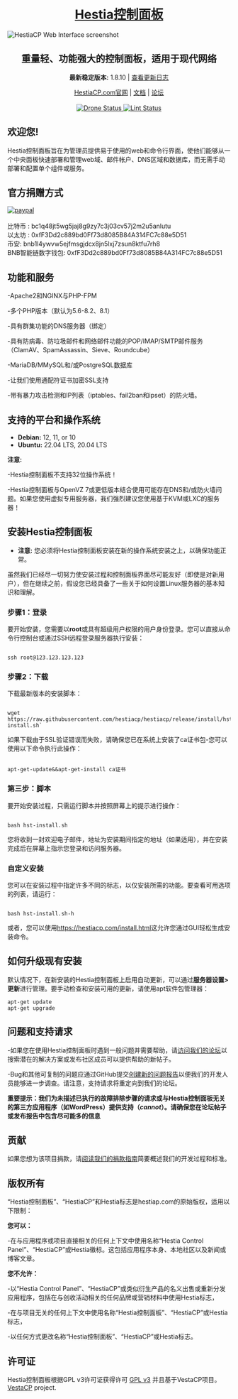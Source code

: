 <h1 align="center"><a href="https://www.hestiacp.com/">Hestia控制面板</a></h1>

![HestiaCP Web Interface screenshot](https://s11.ax1x.com/2024/01/13/pFPkUQs.png)

<h2 align="center">重量轻、功能强大的控制面板，适用于现代网络</h2>

<p align="center"><strong>最新稳定版本:</strong> 1.8.10 | <a href="https://github.com/hestiacp/hestiacp/blob/release/CHANGELOG.md">查看更新日志</a></p>

<p align="center">
	<a href="https://www.hestiacp.com/">HestiaCP.com官网</a> |
	<a href="https://docs.hestiacp.com/">文档</a> |
	<a href="https://forum.hestiacp.com/">论坛</a>
	<br/><br/>
	<a href="https://drone.hestiacp.com/hestiacp/hestiacp">
		<img src="https://drone.hestiacp.com/api/badges/hestiacp/hestiacp/status.svg?ref=refs/heads/main" alt="Drone Status"/>
	</a>
	<a href="https://github.com/hestiacp/hestiacp/actions/workflows/lint.yml">
		<img src="https://github.com/hestiacp/hestiacp/actions/workflows/lint.yml/badge.svg" alt="Lint Status"/>
	</a>
</p>

## **欢迎您!**

Hestia控制面板旨在为管理员提供易于使用的web和命令行界面，使他们能够从一个中央面板快速部署和管理web域、邮件帐户、DNS区域和数据库，而无需手动部署和配置单个组件或服务。 

## 官方捐赠方式

[![paypal](https://www.paypalobjects.com/en_US/i/btn/btn_donateCC_LG.gif)](https://www.paypal.com/cgi-bin/webscr?cmd=_s-xclick&hosted_button_id=ST87LQH2CHGLA)<br /><br />
比特币 : bc1q48jt5wg5jaj8g9zy7c3j03cv57j2m2u5anlutu<br>
以太坊 : 0xfF3Dd2c889bd0Ff73d8085B84A314FC7c88e5D51<br>
币安: bnb1l4ywvw5ejfmsgjdcx8jn5lxj7zsun8ktfu7rh8<br>
BNB智能链数字钱包: 0xfF3Dd2c889bd0Ff73d8085B84A314FC7c88e5D51<br>

## 功能和服务

-Apache2和NGINX与PHP-FPM

-多个PHP版本（默认为5.6-8.2、8.1）

-具有群集功能的DNS服务器（绑定）

-具有防病毒、防垃圾邮件和网络邮件功能的POP/IMAP/SMTP邮件服务（ClamAV、SpamAssassin、Sieve、Roundcube）

-MariaDB/MMySQL和/或PostgreSQL数据库

-让我们使用通配符证书加密SSL支持

-带有暴力攻击检测和IP列表（iptables、fail2ban和ipset）的防火墙。

## 支持的平台和操作系统
- **Debian:** 12, 11, or 10
- **Ubuntu:** 22.04 LTS, 20.04 LTS

**注意:**

-Hestia控制面板不支持32位操作系统！

-Hestia控制面板与OpenVZ 7或更低版本结合使用可能存在DNS和/或防火墙问题。如果您使用虚拟专用服务器，我们强烈建议您使用基于KVM或LXC的服务器！

## 安装Hestia控制面板

- **注意:** 您必须将Hestia控制面板安装在新的操作系统安装之上，以确保功能正常。


虽然我们已经尽一切努力使安装过程和控制面板界面尽可能友好（即使是对新用户），但在继续之前，假设您已经具备了一些关于如何设置Linux服务器的基本知识和理解。


### 步骤1：登录


要开始安装，您需要以**root**或具有超级用户权限的用户身份登录。您可以直接从命令行控制台或通过SSH远程登录服务器执行安装：


```

ssh root@123.123.123.123

```


### 步骤2：下载


下载最新版本的安装脚本：


```

wget https://raw.githubusercontent.com/hestiacp/hestiacp/release/install/hst-install.sh`

```


如果下载由于SSL验证错误而失败，请确保您已在系统上安装了ca证书包-您可以使用以下命令执行此操作：


```

apt-get-update&&apt-get-install ca证书

```


### 第三步：脚本


要开始安装过程，只需运行脚本并按照屏幕上的提示进行操作：


```

bash hst-install.sh

```


您将收到一封欢迎电子邮件，地址为安装期间指定的地址（如果适用），并在安装完成后在屏幕上指示您登录和访问服务器。


### 自定义安装


您可以在安装过程中指定许多不同的标志，以仅安装所需的功能。要查看可用选项的列表，请运行：


```

bash hst-install.sh-h

```


或者，您可以使用<https://hestiacp.com/install.html>这允许您通过GUI轻松生成安装命令。


## 如何升级现有安装


默认情况下，在新安装的Hestia控制面板上启用自动更新，可以通过**服务器设置>更新**进行管理。要手动检查和安装可用的更新，请使用apt软件包管理器：


```
apt-get update
apt-get upgrade
```



## 问题和支持请求


-如果您在使用Hestia控制面板时遇到一般问题并需要帮助，请[访问我们的论坛](https://forum.hestiacp.com/)以搜索潜在的解决方案或发布社区成员可以提供帮助的新帖子。

-Bug和其他可复制的问题应通过GitHub提交[创建新的问题报告](https://github.com/hestiacp/hestiacp/issues)以便我们的开发人员能够进一步调查。请注意，支持请求将重定向到我们的论坛。


**重要提示：我们为未描述已执行的故障排除步骤的请求或与Hestia控制面板无关的第三方应用程序（如WordPress）提供支持（_cannot_）。请确保您在论坛帖子或发布报告中包含尽可能多的信息**


## 贡献


如果您想为该项目捐款，请[阅读我们的捐款指南](https://github.com/hestiacp/hestiacp/blob/release/CONTRIBUTING.md)简要概述我们的开发过程和标准。


## 版权所有


“Hestia控制面板”、“HestiaCP”和Hestia标志是hestiap.com的原始版权，适用以下限制：


**您可以：**


-在与应用程序或项目直接相关的任何上下文中使用名称“Hestia Control Panel”、“HestiaCP”或Hestia徽标。这包括应用程序本身、本地社区以及新闻或博客文章。


**您不允许：**


-以“Hestia Control Panel”、“HestiaCP”或类似衍生产品的名义出售或重新分发应用程序，包括在与创收活动相关的任何品牌或营销材料中使用Hestia标志，

-在与项目无关的任何上下文中使用名称“Hestia控制面板”、“HestiaCP”或Hestia标志，

-以任何方式更改名称“Hestia控制面板”、“HestiaCP”或Hestia标志。


## 许可证
Hestia控制面板根据GPL v3许可证获得许可 [GPL v3](https://github.com/hestiacp/hestiacp/blob/release/LICENSE) 并且基于VestaCP项目。[VestaCP](https://vestacp.com/) project.<br>
